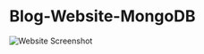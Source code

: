 # Blog-Website-MongoDB
![Website Screenshot](https://github.com/anushasagi/Blog-Website-MongoDB/Screenshots/Screenshot1.jpg?raw=true)
